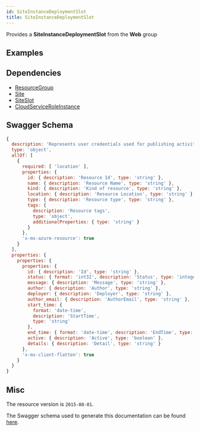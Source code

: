 ```yaml
---
id: SiteInstanceDeploymentSlot
title: SiteInstanceDeploymentSlot
---
```

Provides a **SiteInstanceDeploymentSlot** from the **Web** group
## Examples
## Dependencies
- [ResourceGroup](../Resources/ResourceGroup.md)
- [Site](../Web/Site.md)
- [SiteSlot](../Web/SiteSlot.md)
- [CloudServiceRoleInstance](../Compute/CloudServiceRoleInstance.md)
## Swagger Schema
```js
{
  description: 'Represents user credentials used for publishing activity',
  type: 'object',
  allOf: [
    {
      required: [ 'location' ],
      properties: {
        id: { description: 'Resource Id', type: 'string' },
        name: { description: 'Resource Name', type: 'string' },
        kind: { description: 'Kind of resource', type: 'string' },
        location: { description: 'Resource Location', type: 'string' },
        type: { description: 'Resource type', type: 'string' },
        tags: {
          description: 'Resource tags',
          type: 'object',
          additionalProperties: { type: 'string' }
        }
      },
      'x-ms-azure-resource': true
    }
  ],
  properties: {
    properties: {
      properties: {
        id: { description: 'Id', type: 'string' },
        status: { format: 'int32', description: 'Status', type: 'integer' },
        message: { description: 'Message', type: 'string' },
        author: { description: 'Author', type: 'string' },
        deployer: { description: 'Deployer', type: 'string' },
        author_email: { description: 'AuthorEmail', type: 'string' },
        start_time: {
          format: 'date-time',
          description: 'StartTime',
          type: 'string'
        },
        end_time: { format: 'date-time', description: 'EndTime', type: 'string' },
        active: { description: 'Active', type: 'boolean' },
        details: { description: 'Detail', type: 'string' }
      },
      'x-ms-client-flatten': true
    }
  }
}
```
## Misc
The resource version is `2015-08-01`.

The Swagger schema used to generate this documentation can be found [here](https://github.com/Azure/azure-rest-api-specs/tree/main/specification/web/resource-manager/Microsoft.Web/stable/2015-08-01/service.json).
